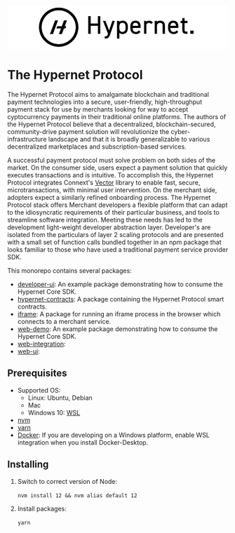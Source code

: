
![alt](documentation/images/Hypernet_Logo.jpg)

# The Hypernet Protocol

The Hypernet Protocol aims to amalgamate blockchain and traditional payment technologies into a secure,
user-friendly, high-throughput payment stack for use by merchants looking for way to accept cyptocurrency
payments in their traditional online platforms. The authors of the Hypernet Protocol believe that a decentralized, 
blockchain-secured, community-drive payment solution will revolutionize the cyber-infrastructure landscape
and that it is broadly generalizable to various decentralized marketplaces and subscription-based services. 

A successful payment protocol must solve problem on both sides of the market. On the consumer side, users
expect a payment solution that quickly executes transactions and is intuitive. To accomplish this, the
Hypernet Protocol integrates Connext's [Vector](https://github.com/connext/vector) library to enable 
fast, secure, microtransactions, with minimal user intervention. On the merchant side, adopters expect 
a similarly refined onboarding process. The Hypernet Protocol stack offers Merchant developers a flexible 
platform that can adapt to the idiosyncratic requirements of their particular business, and tools to 
streamline software integration. Meeting these needs has led to the development light-weight developer 
abstraction layer. Developer's are isolated from the particulars of layer 2 scaling protocols and are 
presented with a small set of function calls bundled together in an npm package that looks familiar to 
those who have used a traditional payment service provider SDK.  

This monorepo contains several packages:  

- [developer-ui](packages/developer-ui): An example package demonstrating how to consume the Hypernet Core SDK. 
- [hypernet-contracts](packages/hypernet-contracts): A package containing the Hypernet Protocol smart contracts.
- [iframe](packages/iframe): A package for running an iframe process in the browser which connects to a merchant service.
- [web-demo](packages/web-demo): An example package demonstrating how to consume the Hypernet Core SDK.  
- [web-integration](packages/web-integrations): 
- [web-ui](packages/web-ui): 


## Prerequisites
 - Supported OS:
	- Linux: Ubuntu, Debian
	- Mac
	- Windows 10: [WSL](https://docs.microsoft.com/en-us/windows/wsl/install-win10)
 - [nvm](https://github.com/nvm-sh/nvm#install--update-script)
 - [yarn](https://classic.yarnpkg.com/en/docs/install/#debian-stable)
 - [Docker](https://www.docker.com/products/docker-desktop): If you are developing on a Windows platform, 
   enable WSL integration when you install Docker-Desktop.

## Installing
1) Switch to correct version of Node:

    `nvm install 12 && nvm alias default 12`

2) Install packages:

    `yarn`